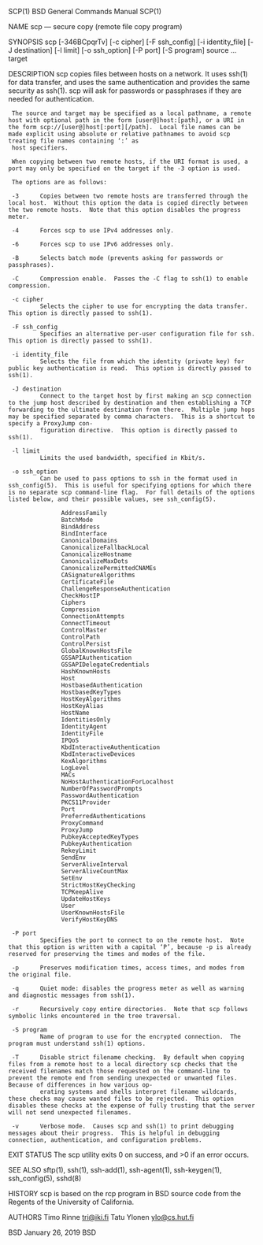 SCP(1)                                                                                                                                        BSD General Commands Manual                                                                                                                                        SCP(1)

NAME
     scp — secure copy (remote file copy program)

SYNOPSIS
     scp [-346BCpqrTv] [-c cipher] [-F ssh_config] [-i identity_file] [-J destination] [-l limit] [-o ssh_option] [-P port] [-S program] source ... target

DESCRIPTION
     scp copies files between hosts on a network.  It uses ssh(1) for data transfer, and uses the same authentication and provides the same security as ssh(1).  scp will ask for passwords or passphrases if they are needed for authentication.

     The source and target may be specified as a local pathname, a remote host with optional path in the form [user@]host:[path], or a URI in the form scp://[user@]host[:port][/path].  Local file names can be made explicit using absolute or relative pathnames to avoid scp treating file names containing ‘:’ as
     host specifiers.

     When copying between two remote hosts, if the URI format is used, a port may only be specified on the target if the -3 option is used.

     The options are as follows:

     -3      Copies between two remote hosts are transferred through the local host.  Without this option the data is copied directly between the two remote hosts.  Note that this option disables the progress meter.

     -4      Forces scp to use IPv4 addresses only.

     -6      Forces scp to use IPv6 addresses only.

     -B      Selects batch mode (prevents asking for passwords or passphrases).

     -C      Compression enable.  Passes the -C flag to ssh(1) to enable compression.

     -c cipher
             Selects the cipher to use for encrypting the data transfer.  This option is directly passed to ssh(1).

     -F ssh_config
             Specifies an alternative per-user configuration file for ssh.  This option is directly passed to ssh(1).

     -i identity_file
             Selects the file from which the identity (private key) for public key authentication is read.  This option is directly passed to ssh(1).

     -J destination
             Connect to the target host by first making an scp connection to the jump host described by destination and then establishing a TCP forwarding to the ultimate destination from there.  Multiple jump hops may be specified separated by comma characters.  This is a shortcut to specify a ProxyJump con‐
             figuration directive.  This option is directly passed to ssh(1).

     -l limit
             Limits the used bandwidth, specified in Kbit/s.

     -o ssh_option
             Can be used to pass options to ssh in the format used in ssh_config(5).  This is useful for specifying options for which there is no separate scp command-line flag.  For full details of the options listed below, and their possible values, see ssh_config(5).

                   AddressFamily
                   BatchMode
                   BindAddress
                   BindInterface
                   CanonicalDomains
                   CanonicalizeFallbackLocal
                   CanonicalizeHostname
                   CanonicalizeMaxDots
                   CanonicalizePermittedCNAMEs
                   CASignatureAlgorithms
                   CertificateFile
                   ChallengeResponseAuthentication
                   CheckHostIP
                   Ciphers
                   Compression
                   ConnectionAttempts
                   ConnectTimeout
                   ControlMaster
                   ControlPath
                   ControlPersist
                   GlobalKnownHostsFile
                   GSSAPIAuthentication
                   GSSAPIDelegateCredentials
                   HashKnownHosts
                   Host
                   HostbasedAuthentication
                   HostbasedKeyTypes
                   HostKeyAlgorithms
                   HostKeyAlias
                   HostName
                   IdentitiesOnly
                   IdentityAgent
                   IdentityFile
                   IPQoS
                   KbdInteractiveAuthentication
                   KbdInteractiveDevices
                   KexAlgorithms
                   LogLevel
                   MACs
                   NoHostAuthenticationForLocalhost
                   NumberOfPasswordPrompts
                   PasswordAuthentication
                   PKCS11Provider
                   Port
                   PreferredAuthentications
                   ProxyCommand
                   ProxyJump
                   PubkeyAcceptedKeyTypes
                   PubkeyAuthentication
                   RekeyLimit
                   SendEnv
                   ServerAliveInterval
                   ServerAliveCountMax
                   SetEnv
                   StrictHostKeyChecking
                   TCPKeepAlive
                   UpdateHostKeys
                   User
                   UserKnownHostsFile
                   VerifyHostKeyDNS

     -P port
             Specifies the port to connect to on the remote host.  Note that this option is written with a capital ‘P’, because -p is already reserved for preserving the times and modes of the file.

     -p      Preserves modification times, access times, and modes from the original file.

     -q      Quiet mode: disables the progress meter as well as warning and diagnostic messages from ssh(1).

     -r      Recursively copy entire directories.  Note that scp follows symbolic links encountered in the tree traversal.

     -S program
             Name of program to use for the encrypted connection.  The program must understand ssh(1) options.

     -T      Disable strict filename checking.  By default when copying files from a remote host to a local directory scp checks that the received filenames match those requested on the command-line to prevent the remote end from sending unexpected or unwanted files.  Because of differences in how various op‐
             erating systems and shells interpret filename wildcards, these checks may cause wanted files to be rejected.  This option disables these checks at the expense of fully trusting that the server will not send unexpected filenames.

     -v      Verbose mode.  Causes scp and ssh(1) to print debugging messages about their progress.  This is helpful in debugging connection, authentication, and configuration problems.

EXIT STATUS
     The scp utility exits 0 on success, and >0 if an error occurs.

SEE ALSO
     sftp(1), ssh(1), ssh-add(1), ssh-agent(1), ssh-keygen(1), ssh_config(5), sshd(8)

HISTORY
     scp is based on the rcp program in BSD source code from the Regents of the University of California.

AUTHORS
     Timo Rinne <tri@iki.fi>
     Tatu Ylonen <ylo@cs.hut.fi>

BSD                                                                                                                                                 January 26, 2019                                                                                                                                                BSD
